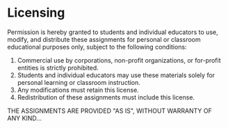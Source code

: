 # Licensing
Permission is hereby granted to students and individual educators to use, modify, and distribute these assignments for personal or classroom educational purposes only, subject to the following conditions:

1. Commercial use by corporations, non-profit organizations, or for-profit entities is strictly prohibited.
2. Students and individual educators may use these materials solely for personal learning or classroom instruction.
3. Any modifications must retain this license.
4. Redistribution of these assignments must include this license.

THE ASSIGNMENTS ARE PROVIDED "AS IS", WITHOUT WARRANTY OF ANY KIND...
